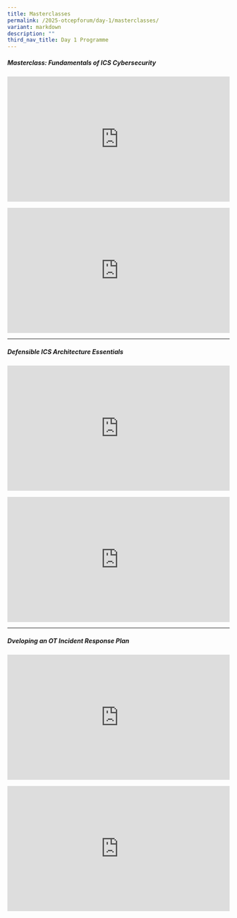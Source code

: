 ```yaml
---
title: Masterclasses
permalink: /2025-otcepforum/day-1/masterclasses/
variant: markdown
description: ""
third_nav_title: Day 1 Programme
---
```

<h5><strong>Masterclass: Fundamentals of ICS Cybersecurity</strong></h5>
<p></p>
<div class="video-container">
<iframe height="480" width="853" allowfullscreen="true" frameborder="0" src="https://www.youtube.com/embed/nY4mmqUMwh8?si=H3NFzXxATnpDqOVI"></iframe>
</div>
<p></p>
<div class="video-container">
<iframe height="315" width="560" allowfullscreen="true" frameborder="0" src="https://www.youtube.com/embed/wiBAZ-zOvrw?si=j__vNSRWnOFs5Uim"></iframe>
</div>
<hr>
<p></p>
<h5><strong>Defensible ICS Architecture Essentials</strong></h5>
<p></p>
<div class="video-container">
<iframe height="315" width="100%" allowfullscreen="true" frameborder="0" src="https://www.youtube.com/embed/zv8mgtdTTIk?si=IakZvT4MNBki4GOP"></iframe>
</div>
<p></p>
<div class="video-container">
<iframe height="315" width="560" allowfullscreen="true" frameborder="0" src="https://www.youtube.com/embed/97HT3wPlAOQ?si=M7SMWflAY_EIbDWP"></iframe>
</div>
<hr>
<p></p>
<h5><strong>Dveloping an OT Incident Response Plan</strong></h5>
<p></p>
<div class="video-container">
<iframe height="315" width="560" allowfullscreen="true" frameborder="0" src="https://www.youtube.com/embed/eisunGZ4XN8?si=M8m2eRHdxijJsW9O"></iframe>
</div>
<p></p>
<div class="video-container">
<iframe height="315" width="560" allowfullscreen="true" frameborder="0" src="https://www.youtube.com/embed/3nkeL8e1O2o?si=z9p5Pr4SC_ZDXDC8"></iframe>
</div>
<p></p>

<style type="text/css"> 
	    .video-container {
      position: relative;
      padding-bottom: 56.25%; /* 16:9 */
      height: 0;
    }
    .video-container iframe {
      position: absolute;
      top: 0;
      left: 0;
      width: 100%;
      height: 100%;
    }
	</style>